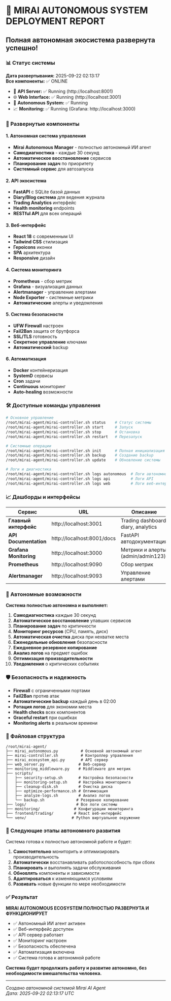 # 🤖 MIRAI AUTONOMOUS SYSTEM DEPLOYMENT REPORT
## Полная автономная экосистема развернута успешно!

### 📊 Статус системы
**Дата развертывания:** 2025-09-22 02:13:17  
**Все компоненты:** ✅ ONLINE

- 🔗 **API Server:** ✅ Running (http://localhost:8001)
- 🌐 **Web Interface:** ✅ Running (http://localhost:3001)  
- 🤖 **Autonomous System:** ✅ Running
- 📈 **Monitoring:** ✅ Running (Grafana: http://localhost:3000)

### 🚀 Развернутые компоненты

#### 1. Автономная система управления
- **Mirai Autonomous Manager** - полностью автономный ИИ агент
- **Самодиагностика** - каждые 30 секунд
- **Автоматическое восстановление** сервисов
- **Планирование задач** по приоритету
- **Системный сервис** для автозапуска

#### 2. API экосистема  
- **FastAPI** с SQLite базой данных
- **Diary/Blog система** для ведения журнала
- **Trading Analytics** интерфейс
- **Health monitoring** endpoints
- **RESTful API** для всех операций

#### 3. Веб-интерфейс
- **React 18** с современным UI
- **Tailwind CSS** стилизация
- **Героicons** иконки
- **SPA** архитектура
- **Responsive** дизайн

#### 4. Система мониторинга
- **Prometheus** - сбор метрик
- **Grafana** - визуализация данных
- **Alertmanager** - управление алертами
- **Node Exporter** - системные метрики
- **Автоматические** алерты и уведомления

#### 5. Система безопасности
- **UFW Firewall** настроен
- **Fail2Ban** защита от брутфорса
- **SSL/TLS** готовность
- **Секретное управление** ключами
- **Автоматический** backup

#### 6. Автоматизация
- **Docker** контейнеризация
- **SystemD** сервисы
- **Cron** задачи
- **Continuous** мониторинг
- **Auto-healing** возможности

### 🛠️ Доступные команды управления

```bash
# Основное управление
/root/mirai-agent/mirai-controller.sh status    # Статус системы
/root/mirai-agent/mirai-controller.sh start     # Запуск
/root/mirai-agent/mirai-controller.sh stop      # Остановка
/root/mirai-agent/mirai-controller.sh restart   # Перезапуск

# Системные операции
/root/mirai-agent/mirai-controller.sh init      # Полная инициализация
/root/mirai-agent/mirai-controller.sh backup    # Создание backup
/root/mirai-agent/mirai-controller.sh update    # Обновление системы

# Логи и диагностика
/root/mirai-agent/mirai-controller.sh logs autonomous  # Логи автономной системы
/root/mirai-agent/mirai-controller.sh logs api         # Логи API
/root/mirai-agent/mirai-controller.sh logs web         # Логи веб-интерфейса
```

### 📈 Дашборды и интерфейсы

| Сервис | URL | Описание |
|--------|-----|----------|
| **Главный интерфейс** | http://localhost:3001 | Trading dashboard, diary, analytics |
| **API Documentation** | http://localhost:8001/docs | FastAPI автодокументация |
| **Grafana Monitoring** | http://localhost:3000 | Метрики и алерты (admin/admin123) |
| **Prometheus** | http://localhost:9090 | Сбор метрик |
| **Alertmanager** | http://localhost:9093 | Управление алертами |

### 🔄 Автономные возможности

**Система полностью автономна и выполняет:**

1. **Самодиагностика** каждые 30 секунд
2. **Автоматическое восстановление** упавших сервисов  
3. **Планирование задач** по критичности
4. **Мониторинг ресурсов** (CPU, память, диск)
5. **Автоматическая очистка** диска при нехватке места
6. **Еженедельные обновления** безопасности
7. **Ежедневное резервное копирование**
8. **Анализ логов** на предмет ошибок
9. **Оптимизация производительности**
10. **Уведомления** о критических событиях

### 🛡️ Безопасность и надежность

- **Firewall** с ограниченными портами
- **Fail2Ban** против атак
- **Автоматические backup** каждый день в 02:00
- **Ротация логов** для экономии места
- **Health checks** всех компонентов
- **Graceful restart** при ошибках
- **Monitoring alerts** в реальном времени

### 📝 Файловая структура

```
/root/mirai-agent/
├── mirai_autonomous.py          # Основной автономный агент
├── mirai-controller.sh          # Контроллер управления
├── mirai_ecosystem_api.py       # API сервер
├── web_server.py               # Веб-сервер
├── monitoring_middleware.py    # Middleware для метрик
├── scripts/
│   ├── security-setup.sh       # Настройка безопасности
│   ├── monitoring-setup.sh     # Настройка мониторинга
│   ├── cleanup-disk.sh         # Очистка диска
│   ├── optimize-performance.sh # Оптимизация
│   ├── analyze-logs.sh         # Анализ логов
│   └── backup.sh              # Резервное копирование
├── logs/                      # Все логи системы
├── monitoring/               # Конфигурации мониторинга
├── frontend/trading/         # React веб-интерфейс
└── venv/                    # Python виртуальное окружение
```

### 🎯 Следующие этапы автономного развития

Система готова к полностью автономной работе и будет:

1. **Самостоятельно** мониторить и оптимизировать производительность
2. **Автоматически** восстанавливать работоспособность при сбоях  
3. **Планировать** и выполнять задачи обслуживания
4. **Обновлять** компоненты и зависимости
5. **Адаптироваться** к изменяющимся условиям
6. **Развивать** новые функции по мере необходимости

### ✅ Результат

**MIRAI AUTONOMOUS ECOSYSTEM ПОЛНОСТЬЮ РАЗВЕРНУТА И ФУНКЦИОНИРУЕТ**

- ✅ Автономный ИИ агент активен
- ✅ Веб-интерфейс доступен
- ✅ API сервер работает  
- ✅ Мониторинг настроен
- ✅ Безопасность обеспечена
- ✅ Автоматизация включена
- ✅ Система готова к автономной работе

**Система будет продолжать работу и развитие автономно, без необходимости вмешательства человека.**

---
*Создано автономной системой Mirai AI Agent*  
*Дата: 2025-09-22 02:13:17 UTC*